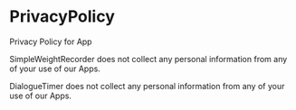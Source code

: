 # PrivacyPolicy
Privacy Policy for App

SimpleWeightRecorder does not collect any personal information from any of your use of our Apps. 

DialogueTimer does not collect any personal information from any of your use of our Apps. 
